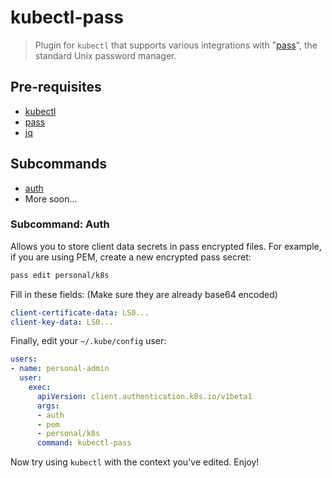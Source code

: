 # kubectl-pass

> Plugin for `kubectl` that supports various integrations with "[pass]", the
> standard Unix password manager.

## Pre-requisites

* [kubectl]
* [pass]
* [jq]

## Subcommands

* [auth](#subcommand-auth)
* More soon...

### Subcommand: Auth

Allows you to store client data secrets in pass encrypted files. For example,
if you are using PEM, create a new encrypted pass secret:

```bash
pass edit personal/k8s
```

Fill in these fields: (Make sure they are already base64 encoded)

```yaml
client-certificate-data: LS0...
client-key-data: LS0...
```

Finally, edit your `~/.kube/config` user:

```yaml
users:
- name: personal-admin
  user:
    exec:
      apiVersion: client.authentication.k8s.io/v1beta1
      args:
      - auth
      - pem
      - personal/k8s
      command: kubectl-pass
```

Now try using `kubectl` with the context you've edited. Enjoy!

[kubectl]: https://kubernetes.io/docs/tasks/tools/install-kubectl/
[pass]: https://www.passwordstore.org/
[jq]: https://github.com/stedolan/jq
